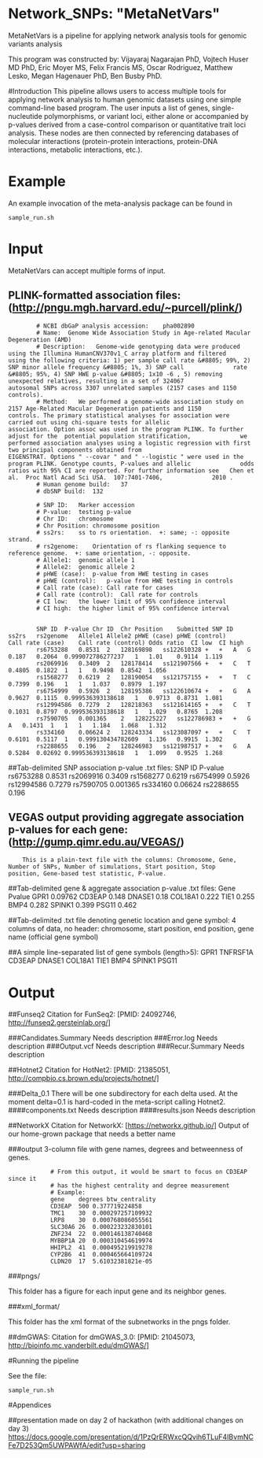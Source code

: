 # Network_SNPs: "MetaNetVars"
MetaNetVars is a pipeline for applying network analysis tools for genomic variants analysis

This program was constructed by: Vijayaraj Nagarajan PhD, Vojtech Huser MD PhD, Eric Moyer MS, Felix Francis MS, Oscar Rodriguez, Matthew Lesko, Megan Hagenauer PhD, Ben Busby PhD.

#Introduction
This pipeline allows users to access multiple tools for applying network analysis to human genomic datasets using one simple command-line based program. The user inputs a list of genes, single-nucleutide polymorphisms, or variant loci, either alone or accompanied by p-values derived from a case-control comparison or quantitative trait loci analysis. These nodes are then connected by referencing databases of molecular interactions (protein-protein interactions, protein-DNA interactions, metabolic interactions, etc.). 

# Example

An example invocation of the meta-analysis package can be found in

    sample_run.sh

# Input

MetaNetVars can accept multiple forms of input.

## PLINK-formatted association files:  (http://pngu.mgh.harvard.edu/~purcell/plink/)
            # NCBI dbGaP analysis accession:	pha002890
            # Name:	 Genome Wide Association Study in Age-related Macular Degeneration (AMD)
            # Description:	 Genome-wide genotyping data were produced using the Illumina HumanCNV370v1_C array platform and filtered             using the following criteria: 1) per sample call rate &#8805; 99%, 2) SNP minor allele frequency &#8805; 1%, 3) SNP call              rate &#8805; 95%, 4) SNP HWE p-value &#8805; 1x10 -6 , 5) removing unexpected relatives, resulting in a set of 324067                 autosomal SNPs across 3307 unrelated samples (2157 cases and 1150 controls).  
            # Method:	We performed a genome-wide association study on 2157 Age-Related Macular Degeneration patients and 1150                   controls. The primary statistical analyses for association were carried out using chi-square tests for allelic                        association. Option assoc was used in the program PLINK. To further adjust for the  potential population stratification,              we performed association analyses using a logistic regression with first two principal components obtained from                       EIGENSTRAT. Options " --covar " and " --logistic " were used in the program PLINK. Genotype counts, P-values and allelic              odds ratios with 95% CI are reported. For further information see   Chen et al.  Proc Natl Acad Sci USA.  107:7401-7406,              2010 .
            # Human genome build:	37
            # dbSNP build:	132

            # SNP ID:	Marker accession
            # P-value:	testing p-value
            # Chr ID:	chromosome
            # Chr Position:	chromosome position
            # ss2rs:	ss to rs orientation.  +: same; -: opposite strand.
            # rs2genome:	Orientation of rs flanking sequence to reference genome.  +: same orientation, -: opposite.
            # Allele1:	genomic allele 1
            # Allele2:	genomic allele 2
            # pHWE (case):	p-value from HWE testing in cases
            # pHWE (control):	p-value from HWE testing in controls
            # Call rate (case):	Call rate for cases
            # Call rate (control):	Call rate for controls
            # CI low:	the lower limit of 95% confidence interval
            # CI high:	the higher limit of 95% confidence interval


            SNP ID	P-value	Chr ID	Chr Position	Submitted SNP ID	ss2rs	rs2genome	Allele1	Allele2	pHWE (case)	pHWE (control)	            Call rate (case)	Call rate (control)	Odds ratio	CI low	CI high
            rs6753288	0.8531	2	128169898	ss122610328	+	+	A	G	0.187	0.2064	0.999072786277237	1	1.01	0.9114	1.119
            rs2069916	0.3409	2	128178414	ss121907566	+	+	C	T	0.4805	0.1822	1	1	0.9498	0.8542	1.056
            rs1568277	0.6219	2	128190054	ss121757155	+	+	T	C	0.7399	0.196	1	1	1.037	0.8979	1.197
            rs6754999	0.5926	2	128195386	ss122610674	+	+	G	A	0.9627	0.1115	0.999536393138618	1	0.9713	0.8731	1.081
            rs12994586	0.7279	2	128218363	ss121614165	+	+	C	T	0.1031	0.8797	0.999536393138618	1	1.029	0.8765	1.208
            rs7590705	0.001365	2	128225227	ss122786983	+	+	G	A	0.1431	1	1	1	1.184	1.068	1.312
            rs334160	0.06624	2	128243334	ss123087097	+	+	C	T	0.6101	0.5117	1	0.999130434782609	1.136	0.9915	1.302
            rs2288655	0.196	2	128246983	ss121987517	+	+	G	A	0.5284	0.02692	0.999536393138618	1	1.099	0.9525	1.268


##Tab-delimited SNP association p-value .txt files:
            SNP ID	P-value
            rs6753288	0.8531
            rs2069916	0.3409
            rs1568277	0.6219
            rs6754999	0.5926
            rs12994586	0.7279
            rs7590705	0.001365
            rs334160	0.06624
            rs2288655	0.196

## VEGAS output providing aggregate association p-values for each gene: (http://gump.qimr.edu.au/VEGAS/)
        This is a plain-text file with the columns: Chromosome, Gene, Number of SNPs, Number of simulations, Start position, Stop             position, Gene-based test statistic, P-value.

##Tab-delimited gene & aggregate association p-value .txt files: 
            Gene	Pvalue
            GPR1	0.09762
            CD3EAP	0.148
            DNASE1	0.18
            COL18A1	0.222
            TIE1	0.255
            BMP4	0.282
            SPINK1	0.399
            PSG11	0.462

##Tab-delimited .txt file denoting genetic location and gene symbol:
            4 columns of data, no header: chromosome, start position, end position, gene name (official gene symbol)

##A simple line-separated list of gene symbols (length>5):
            GPR1
            TNFRSF1A
            CD3EAP
            DNASE1
            COL18A1
            TIE1
            BMP4
            SPINK1
            PSG11


# Output
##Funseq2
Citation for FunSeq2: [PMID: 24092746, http://funseq2.gersteinlab.org/] 

###Candidates.Summary
Needs description
###Error.log
Needs description
###Output.vcf
Needs description
###Recur.Summary
Needs description

##Hotnet2
Citation for HotNet2: [PMID: 21385051, http://compbio.cs.brown.edu/projects/hotnet/] 

###Delta_0.1
There will be one subdirectory for each delta used. At the moment delta=0.1 is hard-coded in the meta-script calling Hotnet2.
####components.txt
Needs description
####results.json
Needs description

##NetworkX
Citation for NetworkX: [https://networkx.github.io/] 
Output of our home-grown package that needs a better name

###output
3-column file with gene names, degrees and betweenness of genes.

                # From this output, it would be smart to focus on CD3EAP since it
                # has the highest centrality and degree measurement
                # Example:
                gene	degrees	btw_centrality
                CD3EAP	500	0.377719224858
                TMC1	30	0.000297257109932
                LRP8	30	0.000768086055561
                SLC30A6	26	0.000223232830101
                ZNF234	22	0.000146138740468
                MYBBP1A	20	0.000310454619974
                HHIPL2	41	0.000495219919278
                CYP2B6	41	0.000465664109724
                CLDN20	17	5.61032381821e-05
###pngs/

This folder has a figure for each input gene and its neighbor genes.

###xml_format/ 

This folder has the xml format of the subnetworks in the pngs folder.

##dmGWAS:
Citation for dmGWAS_3.0: [PMID: 21045073, http://bioinfo.mc.vanderbilt.edu/dmGWAS/]


#Running the pipeline

See the file:
```
sample_run.sh
```

#Appendices

##presentation made on day 2 of hackathon
(with additional changes on day 3)
 https://docs.google.com/presentation/d/1PzQrERWxcQQvih6TLuF4IBvmNCFe7D253Qm5UWPAWfA/edit?usp=sharing

